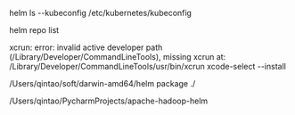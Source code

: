 helm ls --kubeconfig /etc/kubernetes/kubeconfig

helm repo list 


xcrun: error: invalid active developer path (/Library/Developer/CommandLineTools), missing xcrun at: /Library/Developer/CommandLineTools/usr/bin/xcrun
xcode-select --install 

/Users/qintao/soft/darwin-amd64/helm package ./ 


 /Users/qintao/PycharmProjects/apache-hadoop-helm